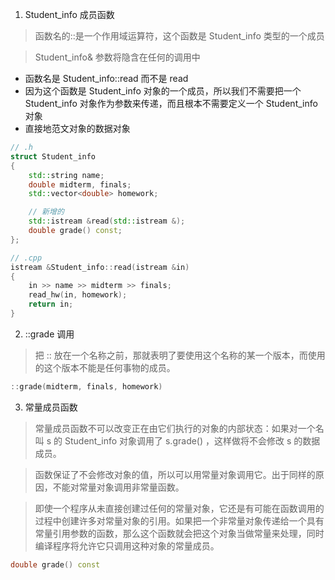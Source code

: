 1. Student_info 成员函数

> 函数名的::是一个作用域运算符，这个函数是 Student_info 类型的一个成员

> Student_info& 参数将隐含在任何的调用中

- 函数名是 Student_info::read 而不是 read
- 因为这个函数是 Student_info 对象的一个成员，所以我们不需要把一个 Student_info 对象作为参数来传递，而且根本不需要定义一个 Student_info 对象
- 直接地范文对象的数据对象

```cpp
// .h
struct Student_info
{
    std::string name;
    double midterm, finals;
    std::vector<double> homework;

    // 新增的
    std::istream &read(std::istream &);
    double grade() const;
};

// .cpp
istream &Student_info::read(istream &in)
{
    in >> name >> midterm >> finals;
    read_hw(in, homework);
    return in;
}
```

2. ::grade 调用

> 把 :: 放在一个名称之前，那就表明了要使用这个名称的某一个版本，而使用的这个版本不能是任何事物的成员。

```cpp
::grade(midterm, finals, homework)
```

3. 常量成员函数

> 常量成员函数不可以改变正在由它们执行的对象的内部状态：如果对一个名叫 s 的 Student_info 对象调用了 s.grade() ，这样做将不会修改 s 的数据成员。

> 函数保证了不会修改对象的值，所以可以用常量对象调用它。出于同样的原因，不能对常量对象调用非常量函数。

> 即使一个程序从未直接创建过任何的常量对象，它还是有可能在函数调用的过程中创建许多对常量对象的引用。如果把一个非常量对象传递给一个具有常量引用参数的函数，那么这个函数就会把这个对象当做常量来处理，同时编译程序将允许它只调用这种对象的常量成员。

```cpp
double grade() const
```
